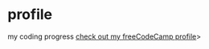 # profile
my coding progress
<a href="https://www.freecodecamp.com/kas-pre">check out my freeCodeCamp profile</a>>
